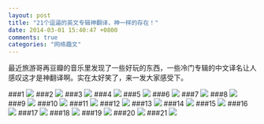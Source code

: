 ```yaml
---
layout: post
title: "21个逗逼的英文专辑神翻译，神一样的存在！"
date: 2014-03-01 15:40:47 +0800
comments: true
categories: "网络趣文"
---
```


最近旅游哥再豆瓣的音乐里发现了一些好玩的东西，一些冷门专辑的中文译名让人感叹这才是神翻译啊。实在太好笑了，来一发大家感受下。


###1
![][1]
###2
![][2]
###3
![][3]
###4
![][4]
###5
![][5]
###6
![][6]
###7
![][7]
###8
![][8]
###9
![][9]
###10
![][10]
###11
![][11]
###12
![][12]
###13
![][13]
###14
![][14]
###15
![][15]
###16
![][16]
###17
![][17]
###18
![][18]
###19
![][19]
###20
![][20]
###21
![][21]



  [1]: http://ilost.qiniudn.com/images0.jpg
  [2]: http://ilost.qiniudn.com/images0-1.jpg
  [3]: http://ilost.qiniudn.com/images0-2.jpg
  [4]: http://ilost.qiniudn.com/images0-3.jpg
  [5]: http://ilost.qiniudn.com/images0-4.jpg
  [6]: http://ilost.qiniudn.com/images0-5.jpg
  [7]: http://ilost.qiniudn.com/images0-6.jpg
  [8]: http://ilost.qiniudn.com/images0-7.jpg
  [9]: http://ilost.qiniudn.com/images0-8.jpg
  [10]: http://ilost.qiniudn.com/images0-9.jpg
  [11]: http://ilost.qiniudn.com/images0-10.jpg
  [12]: http://ilost.qiniudn.com/images0-11.jpg
  [13]: http://ilost.qiniudn.com/images0-12.jpg
  [14]: http://ilost.qiniudn.com/images0-13.jpg
  [15]: http://ilost.qiniudn.com/images0-14.jpg
  [16]: http://ilost.qiniudn.com/images0-15.jpg
  [17]: http://ilost.qiniudn.com/images0-16.jpg
  [18]: http://ilost.qiniudn.com/images0-17.jpg
  [19]: http://ilost.qiniudn.com/images0-18.jpg
  [20]: http://ilost.qiniudn.com/images0-19.jpg
  [21]: http://ilost.qiniudn.com/images0-20.jpg

